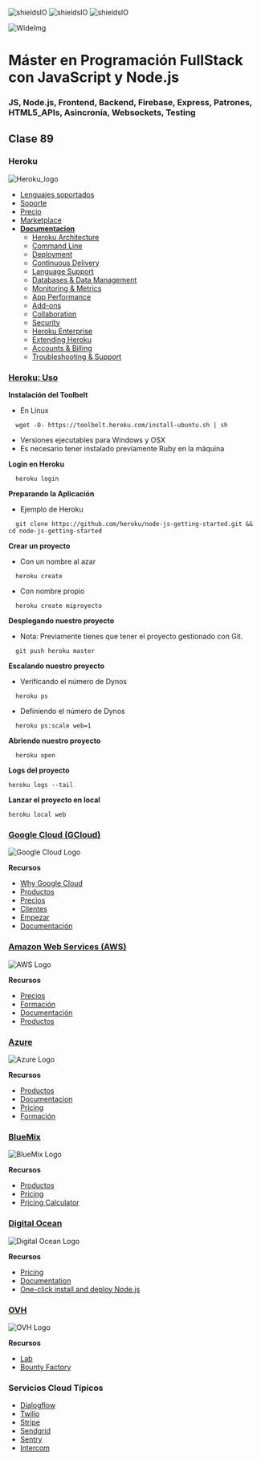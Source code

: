 ![shieldsIO](https://img.shields.io/github/issues/Fictizia/Master-en-programacion-fullstack-con-JavaScript-y-Node.js_ed2.svg)
![shieldsIO](https://img.shields.io/github/forks/Fictizia/Master-en-programacion-fullstack-con-JavaScript-y-Node.js_ed2.svg)
![shieldsIO](https://img.shields.io/github/stars/Fictizia/Master-en-programacion-fullstack-con-JavaScript-y-Node.js_ed2.svg)

![WideImg](http://fictizia.com/img/github/Fictizia-plan-estudios-github.jpg)

# Máster en Programación FullStack con JavaScript y Node.js
### JS, Node.js, Frontend, Backend, Firebase, Express, Patrones, HTML5_APIs, Asincronía, Websockets, Testing

## Clase 89

### Heroku

![Heroku_logo](../assets/clase89/c0471061-3180-4a32-9853-9e6ca3c444b7.png)

- [Lenguajes soportados](https://devcenter.heroku.com/categories/language-support)
- [Soporte](https://help.heroku.com/)
- [Precio](https://www.heroku.com/pricing)
- [Marketplace](https://elements.heroku.com/)
- **[Documentacion](https://devcenter.heroku.com/categories/reference)**
  - [Heroku Architecture](https://devcenter.heroku.com/categories/heroku-architecture)
  - [Command Line](https://devcenter.heroku.com/categories/command-line)
  - [Deployment](https://devcenter.heroku.com/categories/deployment)
  - [Continuous Delivery](https://devcenter.heroku.com/categories/continuous-delivery)
  - [Language Support](https://devcenter.heroku.com/categories/language-support)
  - [Databases & Data Management](https://devcenter.heroku.com/categories/data-management)
  - [Monitoring & Metrics](https://devcenter.heroku.com/categories/monitoring-metrics)
  - [App Performance](https://devcenter.heroku.com/categories/app-performance)
  - [Add-ons](https://devcenter.heroku.com/categories/add-ons)
  - [Collaboration](https://devcenter.heroku.com/categories/collaboration)
  - [Security](https://devcenter.heroku.com/categories/security)
  - [Heroku Enterprise](https://devcenter.heroku.com/categories/heroku-enterprise)
  - [Extending Heroku](https://devcenter.heroku.com/categories/extending-heroku)
  - [Accounts & Billing](https://devcenter.heroku.com/categories/billing)
  - [Troubleshooting & Support](https://devcenter.heroku.com/categories/troubleshooting)

### [Heroku: Uso](https://devcenter.heroku.com/articles/getting-started-with-nodejs)

**Instalación del Toolbelt**
- En Linux
```
  wget -O- https://toolbelt.heroku.com/install-ubuntu.sh | sh
```
- Versiones ejecutables para Windows y OSX
- Es necesario tener instalado previamente Ruby en la máquina


**Login en Heroku**
```
  heroku login
```

**Preparando la Aplicación**
- Ejemplo de Heroku 
```
  git clone https://github.com/heroku/node-js-getting-started.git && cd node-js-getting-started
```

**Crear un proyecto**
- Con un nombre al azar
```
  heroku create
```
- Con nombre propio
```
  heroku create miproyecto
```

**Desplegando nuestro proyecto**
- Nota: Previamente tienes que tener el proyecto gestionado con Git.
```
  git push heroku master
```

**Escalando nuestro proyecto**
- Verificando el número de Dynos
```
  heroku ps
```
- Definiendo el número de Dynos
```
  heroku ps:scale web=1
```

**Abriendo nuestro proyecto**
```
  heroku open
```

**Logs del proyecto**
```
heroku logs --tail
```

**Lanzar el proyecto en local**
```
heroku local web
```

### [Google Cloud (GCloud)](https://cloud.google.com/?hl=es)


![Google Cloud Logo](../assets/clase89/5770d459-ef14-49c0-8342-06297e56e840.jpg)


**Recursos**
- [Why Google Cloud](https://cloud.google.com/why-google-cloud/?hl=es)
- [Productos](https://cloud.google.com/products/?hl=es)
- [Precios](https://cloud.google.com/pricing/?hl=es)
- [Clientes](https://cloud.google.com/customers/?hl=es)
- [Empezar](https://cloud.google.com/start/?hl=es)
- [Documentación](https://cloud.google.com/docs/?hl=es)



### [Amazon Web Services (AWS)](https://aws.amazon.com/es/?nc2=h_lg)


![AWS Logo](../assets/clase89/26f08cf4-d360-43ac-8575-9b344170f2b7.png)


**Recursos**
- [Precios](https://aws.amazon.com/es/pricing/?nc2=h_ql_pr)
- [Formación](https://aws.amazon.com/es/training/?nc2=h_ql_le)
- [Documentación](https://docs.aws.amazon.com/index.html?nc2=h_ql_doc)
- [Productos](https://aws.amazon.com/es/products/?nc2=h_m1)


### [Azure](https://azure.microsoft.com/)

![Azure Logo](../assets/clase89/c4a094b2-3382-4d05-97cb-8dda0bdbba41.png)


**Recursos**
- [Productos](https://azure.microsoft.com/es-es/services/)
- [Documentacion](https://docs.microsoft.com/es-es/azure/)
- [Pricing](https://azure.microsoft.com/es-es/pricing/)
- [Formación](https://docs.microsoft.com/es-es/learn/azure/)


### [BlueMix](https://www.ibm.com/cloud/)

![BlueMix Logo](../assets/clase89/7bedea9b-75e6-46d5-93d0-16523d0324c5.png)


**Recursos**
- [Productos](https://www.ibm.com/cloud/products/)
- [Pricing](https://www.ibm.com/cloud/pricing)
- [Pricing Calculator](https://console.bluemix.net/pricing/?cm_mc_uid=34962018113315235231205&cm_mc_sid_50200000=76818951523523120581&cm_mc_sid_52640000=23655911523523120587)


### [Digital Ocean](https://www.digitalocean.com/)

![Digital Ocean Logo](../assets/clase89/91a3f40d-2b4f-4ea1-89df-b3088f0cc799.png)

**Recursos**
- [Pricing](https://www.digitalocean.com/pricing/)
- [Documentation](https://developers.digitalocean.com/documentation/)
- [One-click install and deploy Node.js](https://www.digitalocean.com/products/one-click-apps/node-js/)


### [OVH](https://www.ovh.es/)

![OVH Logo](../assets/clase89/c55f379a-f903-475a-9114-c34e6bf37d5f.png)

**Recursos**
- [Lab](https://labs.ovh.com/)
- [Bounty Factory](https://bountyfactory.io/ovh/ovh)


### Servicios Cloud Típicos
- [Dialogflow](https://dialogflow.com/)
- [Twilio](https://www.twilio.com/)
- [Stripe](https://stripe.com/es)
- [Sendgrid](https://sendgrid.com/)
- [Sentry](https://sentry.io/welcome/)
- [Intercom](https://www.intercom.com/)